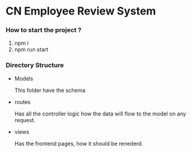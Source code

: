 # CN Employee Review System

### How to start the project ?

1. npm i
2. npm run start

### Directory Structure

- Models
    
    This folder have the schema

- routes

    Has all the controller logic how the data will flow to the model on any request.

- views

    Has the frontend pages, how it should be renederd.
    